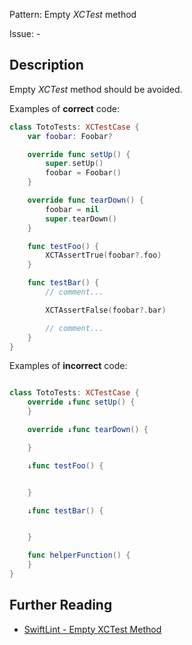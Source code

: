 Pattern: Empty _XCTest_ method

Issue: -

## Description

Empty _XCTest_ method should be avoided.

Examples of **correct** code:
```swift
class TotoTests: XCTestCase {
    var foobar: Foobar?

    override func setUp() {
        super.setUp()
        foobar = Foobar()
    }

    override func tearDown() {
        foobar = nil
        super.tearDown()
    }

    func testFoo() {
        XCTAssertTrue(foobar?.foo)
    }

    func testBar() {
        // comment...

        XCTAssertFalse(foobar?.bar)

        // comment...
    }
}

```
Examples of **incorrect** code:
```swift

class TotoTests: XCTestCase {
    override ↓func setUp() {
    }

    override ↓func tearDown() {

    }

    ↓func testFoo() {


    }

    ↓func testBar() {


    }

    func helperFunction() {
    }
}
```

## Further Reading

* [SwiftLint - Empty XCTest Method](https://github.com/realm/SwiftLint/blob/master/Rules.md#empty-xctest-method)